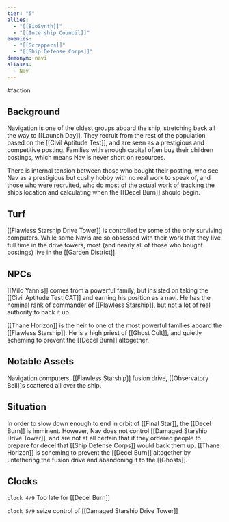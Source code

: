 ```yaml
---
tier: "5"
allies:
  - "[[BioSynth]]"
  - "[[Intership Council]]"
enemies:
  - "[[Scrappers]]"
  - "[[Ship Defense Corps]]"
demonym: navi
aliases:
  - Nav
---
```

#faction

## Background
Navigation is one of the oldest groups aboard the ship, stretching back all the way to [[Launch Day]]. They recruit from the rest of the population based on the [[Civil Aptitude Test]], and are seen as a prestigious and competitive posting. Families with enough capital often buy their children postings, which means Nav is never short on resources.

There is internal tension between those who bought their posting, who see Nav as a prestigious but cushy hobby with no real work to speak of, and those who were recruited, who do most of the actual work of tracking the ships location and calculating when the [[Decel Burn]] should begin.
## Turf
[[Flawless Starship Drive Tower]] is controlled by some of the only surviving computers. While some Navis are so obsessed with their work that they live full time in the drive towers, most (and nearly all of those who bought postings) live in the [[Garden District]]. 
## NPCs
[[Milo Yannis]] comes from a powerful family, but insisted on taking the [[Civil Aptitude Test|CAT]] and earning his position as a navi. He has the nominal rank of commander of [[Flawless Starship]], but not a lot of real authority to back it up.

[[Thane Horizon]] is the heir to one of the most powerful families aboard the [[Flawless Starship]]. He is a high priest of [[Ghost Cult]], and quietly scheming to prevent the [[Decel Burn]] altogether.
## Notable Assets

Navigation computers, [[Flawless Starship]] fusion drive, [[Observatory Bell]]s scattered all over the ship. 
## Situation
In order to slow down enough to end in orbit of [[Final Star]], the [[Decel Burn]] is imminent. However, Nav does not control [[Damaged Starship Drive Tower]], and are not at all certain that if they ordered people to prepare for decel that [[Ship Defense Corps]] would back them up. [[Thane Horizon]] is scheming to prevent the [[Decel Burn]] altogether by untethering the fusion drive and abandoning it to the [[Ghosts]]. 
## Clocks

`clock 4/9` Too late for [[Decel Burn]]

`clock 5/9` seize control of [[Damaged Starship Drive Tower]]